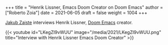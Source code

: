 +++
title = "Henrik Lissner, Emacs Doom Creator on Doom Emacs"
author = ["Roberto Zoia"]
date = 2021-06-05
draft = false
weight = 1004
+++

[Jakub Zaiste](https://zaiste.net/) interviews Henrik Lissner, [Doom Emacs](https://github.com/hlissner/doom-emacs) creator.

{{< youtube id="LKegZI9vWUU" image="/media/2021/LKegZI9vWUU.png" title="Interview with Henrik Lissner Emacs Doom Creator" >}}
